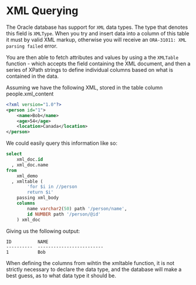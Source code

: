 # XML Querying

The Oracle database has support for `XML` data types. The type that denotes this field is `XMLType`. When you try and insert data into a column of this table it must by valid XML markup, otherwise you will receive an `ORA-31011: XML parsing failed` error.

You are then able to fetch attributes and values by using a the `XMLTable` function - which accepts the field containing the XML document, and then a series of XPath strings to define individual columns based on what is contained in the data.

Assuming we have the following XML, stored in the table column people.xml_content

```xml
<?xml version="1.0"?>
<person id="1">
    <name>Bob</name>
    <age>54</age>
    <location>Canada</location>
</person>
```

We could easily query this information like so:

```sql
select
    xml_doc.id
  , xml_doc.name
from
    xml_demo
  , xmltable (
        'for $i in //person
        return $i'
    passing xml_body
    columns
        name varchar2(50) path '/person/name',
        id NUMBER path '/person/@id'
    ) xml_doc
```

Giving us the following output:
```
ID          NAME
----------  -------------------------
1           Bob

```

When defining the columns from wihtin the xmltable function, it is not strictly necessary to declare the data type, and the database will make a best guess, as to what data type it should be.
